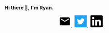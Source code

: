 ### Hi there 👋, I'm Ryan.

<p align='center'>
  <a href="mailto:rhunt04@gmail.com">
    <img height="40" src="https://github.com/rhunt04/rhunt04/blob/master/images/email.png?raw=true">
  </a>&nbsp;
  <a href="https://twitter.com/Dr_RJH">
    <img height="40" src="https://github.com/rhunt04/rhunt04/blob/master/images/twitter.png?raw=true">
  </a>&nbsp;
  <a href="https://www.linkedin.com/in/ryan-hunt-9b3767132">
    <img height="40" src="https://github.com/rhunt04/rhunt04/blob/master/images/linkedin.png?raw=true">
  </a>
</p>

<!--
**rhunt04/rhunt04** is a ✨ _special_ ✨ repository because its `README.md` (this file) appears on your GitHub profile.

Here are some ideas to get you started:

- 🔭 I’m currently working on ...
- 🌱 I’m currently learning ...
- 👯 I’m looking to collaborate on ...
- 🤔 I’m looking for help with ...
- 💬 Ask me about ...
- 📫 How to reach me: ...
- 😄 Pronouns: ...
- ⚡ Fun fact: ...
-->
